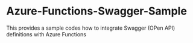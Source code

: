 # Azure-Functions-Swagger-Sample
This provides a sample codes how to integrate Swagger (OPen API) definitions with Azure Functions
